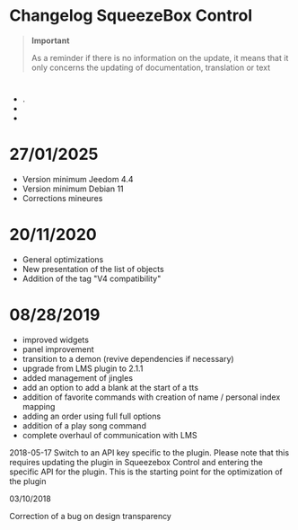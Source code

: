 # Changelog SqueezeBox Control

>**Important**
>
>As a reminder if there is no information on the update, it means that it only concerns the updating of documentation, translation or text

# 

- . 
- 
- 

# 27/01/2025

- Version minimum Jeedom 4.4
- Version minimum Debian 11
- Corrections mineures

# 20/11/2020

- General optimizations
- New presentation of the list of objects
- Addition of the tag "V4 compatibility"

# 08/28/2019

- improved widgets
- panel improvement
- transition to a demon (revive dependencies if necessary)
- upgrade from LMS plugin to 2.1.1
- added management of jingles
- add an option to add a blank at the start of a tts
- addition of favorite commands with creation of name / personal index mapping
- adding an order using full full options
- addition of a play song command
- complete overhaul of communication with LMS

2018-05-17
Switch to an API key specific to the plugin. Please note that this requires updating the plugin in Squeezebox Control and entering the specific API for the plugin. This is the starting point for the optimization of the plugin

03/10/2018

Correction of a bug on design transparency
